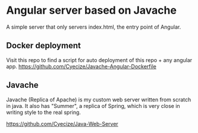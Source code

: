 # Angular server based on Javache
A simple server that only servers index.html, the entry point of Angular.

## Docker deployment
Visit this repo to find a script for auto deployment of this repo + any angular app.
https://github.com/Cyecize/Javache-Angular-Dockerfile


## Javache
Javache (Replica of Apache) is my custom web server written from scratch in java.
It also has "Summer", a replica of Spring, which is very close in writing style to the real spring.

https://github.com/Cyecize/Java-Web-Server